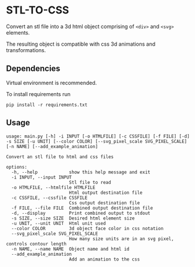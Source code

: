 # STL-TO-CSS

Convert an stl file into a 3d html object comprising of `<div>` and `<svg>` elements.

The resulting object is compatible with css 3d animations and transformations.

## Dependencies
Virtual environment is recommended.

To install requirements run

```
pip install -r requirements.txt
```

## Usage
```
usage: main.py [-h] -i INPUT [-o HTMLFILE] [-c CSSFILE] [-f FILE] [-d] -s SIZE [-u UNIT] [--color COLOR] [--svg_pixel_scale SVG_PIXEL_SCALE] [-n NAME] [--add_example_animation]

Convert an stl file to html and css files

options:
  -h, --help            show this help message and exit
  -i INPUT, --input INPUT
                        Stl file to read
  -o HTMLFILE, --htmlfile HTMLFILE
                        Html output destination file
  -c CSSFILE, --cssfile CSSFILE
                        Css output destination file
  -f FILE, --file FILE  Combined output destination file
  -d, --display         Print combined output to stdout
  -s SIZE, --size SIZE  Desired html element size
  -u UNIT, --unit UNIT  Html unit used
  --color COLOR         3d object face color in css notation
  --svg_pixel_scale SVG_PIXEL_SCALE
                        How many size units are in an svg pixel, controls contour length
  -n NAME, --name NAME  Object name and html id
  --add_example_animation
                        Add an animation to the css
```